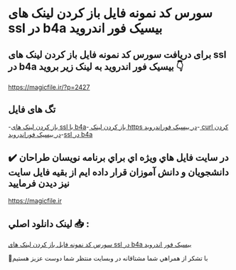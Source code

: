 # سورس کد نمونه فایل باز کردن لینک های ssl در b4a بیسیک فور اندروید

## برای دریافت سورس کد نمونه فایل باز کردن لینک های ssl در b4a بیسیک فور اندروید به لینک زیر بروید 👇

https://magicfile.ir/?p=2427

## تگ های فایل

-[باز کردن لینک های ssl با b4a](https://magicfile.ir/product/%d8%a8%d8%a7%d8%b2-%da%a9%d8%b1%d8%af%d9%86-%d9%84%db%8c%d9%86%da%a9-%d9%87%d8%a7%db%8c-ssl-%d8%af%d8%b1-b4a-%d8%a8%db%8c%d8%b3%db%8c%da%a9-%d9%81%d9%88%d8%b1-%d8%a7%d9%86%d8%af%d8%b1%d9%88%db%8c%d8%af/)-[ باز کردن لینک https در بیسیک فوراندروید](https://magicfile.ir/product/%d8%a8%d8%a7%d8%b2-%da%a9%d8%b1%d8%af%d9%86-%d9%84%db%8c%d9%86%da%a9-%d9%87%d8%a7%db%8c-ssl-%d8%af%d8%b1-b4a-%d8%a8%db%8c%d8%b3%db%8c%da%a9-%d9%81%d9%88%d8%b1-%d8%a7%d9%86%d8%af%d8%b1%d9%88%db%8c%d8%af/)-[ curl کردن در بیسیک فوراندروید](https://magicfile.ir/product/%d8%a8%d8%a7%d8%b2-%da%a9%d8%b1%d8%af%d9%86-%d9%84%db%8c%d9%86%da%a9-%d9%87%d8%a7%db%8c-ssl-%d8%af%d8%b1-b4a-%d8%a8%db%8c%d8%b3%db%8c%da%a9-%d9%81%d9%88%d8%b1-%d8%a7%d9%86%d8%af%d8%b1%d9%88%db%8c%d8%af/)-[ssl در b4a ](https://magicfile.ir/product/%d8%a8%d8%a7%d8%b2-%da%a9%d8%b1%d8%af%d9%86-%d9%84%db%8c%d9%86%da%a9-%d9%87%d8%a7%db%8c-ssl-%d8%af%d8%b1-b4a-%d8%a8%db%8c%d8%b3%db%8c%da%a9-%d9%81%d9%88%d8%b1-%d8%a7%d9%86%d8%af%d8%b1%d9%88%db%8c%d8%af/)

## ✔️ در سايت فايل هاي ويژه اي براي برنامه نويسان طراحان دانشجويان و دانش آموزان قرار داده ايم از بقيه فايل سايت نيز ديدن فرماييد

https://magicfile.ir


## لينک دانلود اصلي 📥 :

[سورس کد نمونه فایل باز کردن لینک های ssl در b4a بیسیک فور اندروید](https://magicfile.ir/product/%d8%a8%d8%a7%d8%b2-%da%a9%d8%b1%d8%af%d9%86-%d9%84%db%8c%d9%86%da%a9-%d9%87%d8%a7%db%8c-ssl-%d8%af%d8%b1-b4a-%d8%a8%db%8c%d8%b3%db%8c%da%a9-%d9%81%d9%88%d8%b1-%d8%a7%d9%86%d8%af%d8%b1%d9%88%db%8c%d8%af/) 


🙏با تشکر از همراهي شما مشتاقانه در وبسایت منتظر شما دوست عزیز هستیم


